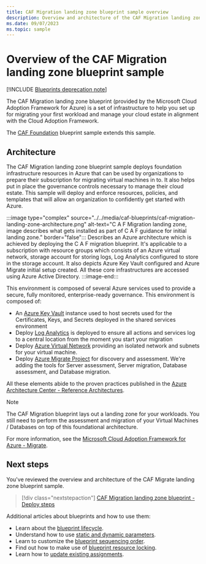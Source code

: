 ```yaml
---
title: CAF Migration landing zone blueprint sample overview
description: Overview and architecture of the CAF Migration landing zone blueprint sample, provided by the Microsoft Cloud Adoption Framework for Azure.
ms.date: 09/07/2023
ms.topic: sample
---
```

# Overview of the CAF Migration landing zone blueprint sample

[!INCLUDE [Blueprints deprecation note](../../../../../includes/blueprints-deprecation-note.md)]

The CAF Migration landing zone blueprint (provided by the Microsoft Cloud Adoption Framework for Azure) is a set of infrastructure to help you set up for migrating your first workload and manage your cloud estate in alignment with the Cloud Adoption Framework.

The [CAF Foundation](../caf-foundation/index.md) blueprint sample extends this sample.

## Architecture

The CAF Migration landing zone blueprint sample deploys foundation infrastructure resources in Azure that can be used by organizations to prepare their subscription for migrating virtual machines in to. It also helps put in place the governance controls necessary to manage their cloud estate. This sample will deploy and enforce resources, policies, and templates that will allow an organization to
confidently get started with Azure.

:::image type="complex" source="../../media/caf-blueprints/caf-migration-landing-zone-architecture.png" alt-text="C A F Migration landing zone, image describes what gets installed as part of C A F guidance for initial landing zone." border="false":::
   Describes an Azure architecture which is achieved by deploying the C A F migration blueprint. It's applicable to a subscription with resource groups which consists of an Azure virtual network, storage account for storing logs, Log Analytics configured to store in the storage account. It also depicts Azure Key Vault configured and Azure Migrate initial setup created. All these core infrastructures are accessed using Azure Active Directory.
:::image-end:::

This environment is composed of several Azure services used to provide a secure, fully monitored,
enterprise-ready governance. This environment is composed of:

- An [Azure Key Vault](/azure/key-vault/general/overview) instance used to host secrets   used for the Certificates, Keys, and Secrets deployed in the shared services environment
- Deploy [Log Analytics](/azure/azure-monitor/overview) is deployed to ensure all actions   and services log to a central location from the moment you start your migration
- Deploy [Azure Virtual Network](../../../../virtual-network/virtual-networks-overview.md) providing an isolated network and subnets for your virtual machine.
- Deploy [Azure Migrate Project](../../../../migrate/migrate-services-overview.md) for discovery and
  assessment. We're adding the tools for Server assessment, Server migration, Database assessment, and Database migration.

All these elements abide to the proven practices published in the
[Azure Architecture Center - Reference Architectures](/azure/architecture/reference-architectures/).

> [!NOTE]
> The CAF Migration blueprint lays out a landing zone for your workloads. You still need to perform the assessment and migration of your Virtual Machines / Databases on top of this foundational architecture.

For more information, see the [Microsoft Cloud Adoption Framework for Azure - Migrate](/azure/architecture/cloud-adoption/migrate/).

## Next steps

You've reviewed the overview and architecture of the CAF Migrate landing zone blueprint sample.

> [!div class="nextstepaction"]
> [CAF Migration landing zone blueprint - Deploy steps](./deploy.md)

Additional articles about blueprints and how to use them:

- Learn about the [blueprint lifecycle](../../concepts/lifecycle.md).
- Understand how to use [static and dynamic parameters](../../concepts/parameters.md).
- Learn to customize the [blueprint sequencing order](../../concepts/sequencing-order.md).
- Find out how to make use of [blueprint resource locking](../../concepts/resource-locking.md).
- Learn how to [update existing assignments](../../how-to/update-existing-assignments.md).
